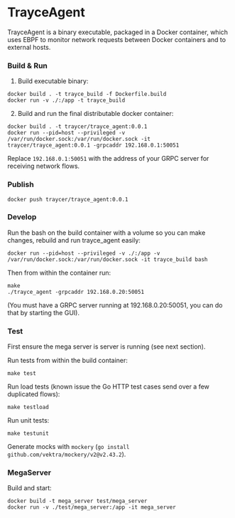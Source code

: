# TrayceAgent

TrayceAgent is a binary executable, packaged in a Docker container, which uses EBPF to monitor network requests between Docker containers and to external hosts.

### Build & Run
1. Build executable binary:
```
docker build . -t trayce_build -f Dockerfile.build
docker run -v ./:/app -t trayce_build
```
2. Build and run the final distributable docker container:
```
docker build . -t traycer/trayce_agent:0.0.1
docker run --pid=host --privileged -v /var/run/docker.sock:/var/run/docker.sock -it traycer/trayce_agent:0.0.1 -grpcaddr 192.168.0.1:50051
```
Replace `192.168.0.1:50051` with the address of your GRPC server for receiving network flows.

### Publish
```
docker push traycer/trayce_agent:0.0.1
```

### Develop
Run the bash on the build container with a volume so you can make changes, rebuild and run trayce_agent easily:
```
docker run --pid=host --privileged -v ./:/app -v /var/run/docker.sock:/var/run/docker.sock -it trayce_build bash
```
Then from within the container run:
```
make
./trayce_agent -grpcaddr 192.168.0.20:50051
```
(You must have a GRPC server running at 192.168.0.20:50051, you can do that by starting the GUI).

### Test
First ensure the mega server is server is running (see next section).

Run tests from within the build container:
```
make test
```

Run load tests (known issue the Go HTTP test cases send over a few duplicated flows):
```
make testload
```

Run unit tests:
```
make testunit
```

Generate mocks with `mockery` (`go install github.com/vektra/mockery/v2@v2.43.2`).

### MegaServer

Build and start:
```
docker build -t mega_server test/mega_server
docker run -v ./test/mega_server:/app -it mega_server
```
